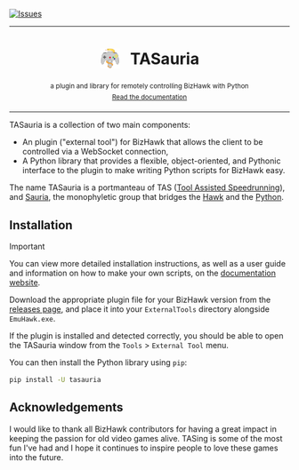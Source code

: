 
[![Issues](https://img.shields.io/github/issues/scarletcafe/TASauria.svg?colorB=3333ff)](https://github.com/scarletcafe/TASauria/issues)

***
<h1 align="center">
<sub>
    <img src=".github/assets/tasauria_logo.svg" height="36">
</sub>
&nbsp;
TASauria
</h1>
<p align="center">
<sup>
a plugin and library for remotely controlling BizHawk with Python
</sup>
<br>
<sup>
    <a href="https://scarletcafe.github.io/TASauria/">Read the documentation</a>
</sup>
</p>

***

TASauria is a collection of two main components:
- An plugin ("external tool") for BizHawk that allows the client to be controlled via a WebSocket connection,
- A Python library that provides a flexible, object-oriented, and Pythonic interface to the plugin to make writing Python scripts for BizHawk easy.

The name TASauria is a portmanteau of TAS ([Tool Assisted Speedrunning](https://tasvideos.org/WelcomeToTASVideos#WhatIsATas)), and [Sauria](https://en.wikipedia.org/wiki/Sauria), the monophyletic group that bridges the [Hawk](https://tasvideos.org/Bizhawk) and the [Python](https://www.python.org/).

## Installation

> [!IMPORTANT]
> You can view more detailed installation instructions, as well as a user guide and information on how to make your own scripts, on the [documentation website](https://scarletcafe.github.io/TASauria/).

Download the appropriate plugin file for your BizHawk version from the [releases page](https://github.com/scarletcafe/tasauria/releases), and place it into your `ExternalTools` directory alongside `EmuHawk.exe`.

If the plugin is installed and detected correctly, you should be able to open the TASauria window from the `Tools` > `External Tool` menu.

You can then install the Python library using `pip`:
```bash
pip install -U tasauria
```

## Acknowledgements

I would like to thank all BizHawk contributors for having a great impact in keeping the passion for old video games alive. TASing is some of the most fun I've had and I hope it continues to inspire people to love these games into the future.
